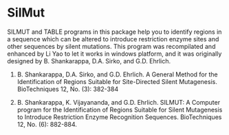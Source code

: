 # SilMut
SILMUT and TABLE programs in this package help you to identify regions in a sequence which can be altered to introduce restriction enzyme sites and other sequences by silent mutations. This program was recompilated and enhanced by Li Yao to let it works in windows platform, and it was originally designed by B. Shankarappa, D.A. Sirko, and G.D. Ehrlich.

1.  B. Shankarappa, D.A. Sirko, and G.D. Ehrlich.  A General Method
for the Identification of Regions Suitable for Site-Directed Silent
Mutagenesis.  BioTechniques 12, No. (3): 382-384

2.  B. Shankarappa, K. Vijayananda, and G.D. Ehrlich.  SILMUT: A
Computer program for the Identification of Regions Suitable for Silent
Mutagenesis to Introduce Restriction Enzyme Recognition Sequences.
BioTechniques 12, No. (6): 882-884.
